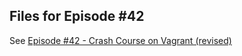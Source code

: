 ## Files for Episode #42

See [Episode #42 - Crash Course on Vagrant (revised)](https://sysadmincasts.com/episodes/42-crash-course-on-vagrant-revised)

